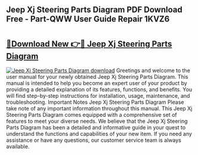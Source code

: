 ## Jeep Xj Steering Parts Diagram PDF Download Free - Part-QWW User Guide Repair 1KVZ6

# <h2><a href="http://dfqhog.blite.top/?on=Jeep+Xj+Steering+Parts+Diagram">🔗Download New 👉🔴 Jeep Xj Steering Parts Diagram</a></h2>

[![Jeep Xj Steering Parts Diagram download](https://i.imgur.com/lujVjoI.png)](http://dfqhog.blite.top/?on=Jeep+Xj+Steering+Parts+Diagram)
Greetings and welcome to the user manual for your newly obtained Jeep Xj Steering Parts Diagram. This manual is intended to help you become an expert user of your product by providing a detailed explanation of its features, functions, and benefits. You will find step-by-step instructions for installation, usage, maintenance, and troubleshooting. Important Notes Jeep Xj Steering Parts Diagram Please take note of any important information throughout this manual. This Jeep Xj Steering Parts Diagram comes equipped with a comprehensive set of features to meet your diverse needs. We believe that the Jeep Xj Steering Parts Diagram has been a detailed and informative guide in your quest to understand the functions and capabilities of your new item. If you need any assistance or have any questions, our customer service team is always available.
